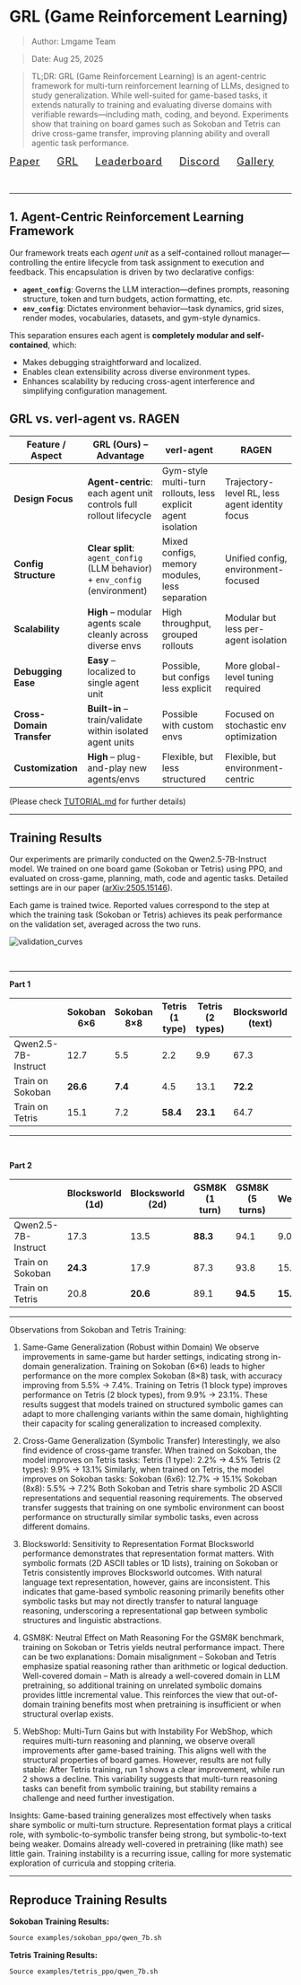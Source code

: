 # GRL (Game Reinforcement Learning)

> Author: Lmgame Team

> Date: Aug 25, 2025

> TL;DR: GRL (Game Reinforcement Learning) is an agent-centric framework for multi-turn reinforcement learning of LLMs, designed to study generalization. While well-suited for game-based tasks, it extends naturally to training and evaluating diverse domains with verifiable rewards—including math, coding, and beyond. Experiments show that training on board games such as Sokoban and Tetris can drive cross-game transfer, improving planning ability and overall agentic task performance.

<div style="font-size:18px; text-align:left; letter-spacing:1px;">
  <a href="https://arxiv.org/pdf/2505.15146">Paper</a>
  <span style="margin: 0 12px;"></span>
  <a href="https://github.com/lmgame-org/GRL">GRL</a>
  <span style="margin: 0 12px;"></span>
  <a href="https://huggingface.co/spaces/lmgame/lmgame_bench">Leaderboard</a>
  <span style="margin: 0 12px;"></span>
  <a href="https://discord.gg/YYjVCVAbQd">Discord</a>
  <span style="margin: 0 12px;"></span>
  <a href="https://www.youtube.com/@large-model-game">Gallery</a>
</div>

<div style="height:32px;"></div>

---



## 1. **Agent-Centric Reinforcement Learning Framework**
Our framework treats each *agent unit* as a self-contained rollout manager—controlling the entire lifecycle from task assignment to execution and feedback. This encapsulation is driven by two declarative configs:
- **`agent_config`**: Governs the LLM interaction—defines prompts, reasoning structure, token and turn budgets, action formatting, etc.
- **`env_config`**: Dictates environment behavior—task dynamics, grid sizes, render modes, vocabularies, datasets, and gym-style dynamics.

This separation ensures each agent is **completely modular and self-contained**, which:
- Makes debugging straightforward and localized.
- Enables clean extensibility across diverse environment types.
- Enhances scalability by reducing cross-agent interference and simplifying configuration management.

## GRL vs. verl-agent vs. RAGEN

| Feature / Aspect          | **GRL (Ours)** – Advantage | verl-agent | RAGEN |
|---------------------------|---------------------------|------------|-------|
| **Design Focus**          | **Agent-centric**: each agent unit controls full rollout lifecycle | Gym-style multi-turn rollouts, less explicit agent isolation | Trajectory-level RL, less agent identity focus |
| **Config Structure**      | **Clear split**: `agent_config` (LLM behavior) + `env_config` (environment) | Mixed configs, memory modules, less separation | Unified config, environment-focused |
| **Scalability**           | **High** – modular agents scale cleanly across diverse envs | High throughput, grouped rollouts | Modular but less per-agent isolation |
| **Debugging Ease**        | **Easy** – localized to single agent unit | Possible, but configs less explicit | More global-level tuning required |
| **Cross-Domain Transfer** | **Built-in** – train/validate within isolated agent units | Possible with custom envs | Focused on stochastic env optimization |
| **Customization**         | **High** – plug-and-play new agents/envs | Flexible, but less structured | Flexible, but environment-centric |

(Please check [TUTORIAL.md](https://github.com/lmgame-org/LMGameRL/blob/main/docs/TUTORIAL.md) for further details)


---



## Training Results



Our experiments are primarily conducted on the Qwen2.5-7B-Instruct model. We trained on one board game (Sokoban or Tetris) using PPO, and evaluated on cross-game, planning, math, code and agentic tasks. Detailed settings are in our paper ([arXiv:2505.15146](https://arxiv.org/abs/2505.15146)).



Each game is trained twice. Reported values correspond to the step at which the training task (Sokoban or Tetris) achieves its peak performance on the validation set, averaged across the two runs.

![validation_curves](06_example_validation_success_curves.png "Figure 1: Validation success curves across tasks.")

<div style="height:16px;"></div>

---



**Part 1**


|                  | Sokoban 6×6 | Sokoban 8×8 | Tetris (1 type) | Tetris (2 types) | Blocksworld (text) |
|------------------|-------------|-------------|-----------------|------------------|--------------------|
| Qwen2.5-7B-Instruct | 12.7        | 5.5         | 2.2             | 9.9              | 67.3               |
| Train on Sokoban | **26.6**     | **7.4**     | 4.5             | 13.1             | **72.2**           |
| Train on Tetris  | 15.1         | 7.2         | **58.4**        | **23.1**         | 64.7               |



---

<div style="height:16px;"></div>

**Part 2**


|                  | Blocksworld (1d) | Blocksworld (2d) | GSM8K (1 turn) | GSM8K (5 turns) | WebShop |
|------------------|------------------|------------------|----------------|-----------------|---------|
| Qwen2.5-7B-Instruct | 17.3             | 13.5             | **88.3**       | 94.1            | 9.0     |
| Train on Sokoban | **24.3**          | 17.9             | 87.3           | 93.8            | 15.0    |
| Train on Tetris  | 20.8              | **20.6**         | 89.1           | **94.5**        | **15.8** |



---



Observations from Sokoban and Tetris Training:

1. Same-Game Generalization (Robust within Domain)
We observe improvements in same-game but harder settings, indicating strong in-domain generalization.
Training on Sokoban (6×6) leads to higher performance on the more complex Sokoban (8×8) task, with accuracy improving from 5.5% → 7.4%.
Training on Tetris (1 block type) improves performance on Tetris (2 block types), from 9.9% → 23.1%.
These results suggest that models trained on structured symbolic games can adapt to more challenging variants within the same domain, highlighting their capacity for scaling generalization to increased complexity.

2. Cross-Game Generalization (Symbolic Transfer)
Interestingly, we also find evidence of cross-game transfer. When trained on Sokoban, the model improves on Tetris tasks:
Tetris (1 type): 2.2% → 4.5%
Tetris (2 types): 9.9% → 13.1%
Similarly, when trained on Tetris, the model improves on Sokoban tasks:
Sokoban (6x6): 12.7% -> 15.1%
Sokoban (8x8): 5.5% -> 7.2%
Both Sokoban and Tetris share symbolic 2D ASCII representations and sequential reasoning requirements. The observed transfer suggests that training on one symbolic environment can boost performance on structurally similar symbolic tasks, even across different domains.

3. Blocksworld: Sensitivity to Representation Format
Blocksworld performance demonstrates that representation format matters.
With symbolic formats (2D ASCII tables or 1D lists), training on Sokoban or Tetris consistently improves Blocksworld outcomes.
With natural language text representation, however, gains are inconsistent.
This indicates that game-based symbolic reasoning primarily benefits other symbolic tasks but may not directly transfer to natural language reasoning, underscoring a representational gap between symbolic structures and linguistic abstractions.

4. GSM8K: Neutral Effect on Math Reasoning
For the GSM8K benchmark, training on Sokoban or Tetris yields neutral performance impact.
There can be two explanations:
Domain misalignment – Sokoban and Tetris emphasize spatial reasoning rather than arithmetic or logical deduction.
Well-covered domain – Math is already a well-covered domain in LLM pretraining, so additional training on unrelated symbolic domains provides little incremental value.
This reinforces the view that out-of-domain training benefits most when pretraining is insufficient or when structural overlap exists.

5. WebShop: Multi-Turn Gains but with Instability
For WebShop, which requires multi-turn reasoning and planning, we observe overall improvements after game-based training. This aligns well with the structural properties of board games. However, results are not fully stable:
After Tetris training, run 1 shows a clear improvement, while run 2 shows a decline.
This variability suggests that multi-turn reasoning tasks can benefit from symbolic training, but stability remains a challenge and need further investigation.

Insights:
Game-based training generalizes most effectively when tasks share symbolic or multi-turn structure.
Representation format plays a critical role, with symbolic-to-symbolic transfer being strong, but symbolic-to-text being weaker. 
Domains already well-covered in pretraining (like math) see little gain.
Training instability is a recurring issue, calling for more systematic exploration of curricula and stopping criteria.

---



## Reproduce Training Results



**Sokoban Training Results:**

```bash
Source examples/sokoban_ppo/qwen_7b.sh
```



**Tetris Training Results:**

```bash
Source examples/tetris_ppo/qwen_7b.sh
```